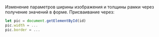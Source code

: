 Изменение параметров ширины изображения и толщины рамки через получение значений в форме.
Присваивание через:
```js
let pic = document.getElementById(id)
pic.width = ...
pic.border = ...
```